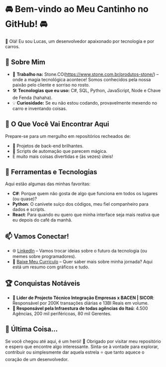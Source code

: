# 🚘 Bem-vindo ao Meu Cantinho no GitHub! 🚘

👋 Olá! Eu sou Lucas, um desenvolvedor apaixonado por tecnologia e por carros.

## 🚀 Sobre Mim

- 💼 **Trabalho na:** Stone.CO(https://www.stone.com.br/produtos-stone/) – onde a magia tecnológica acontece! Somos conhecidos pela nossa paixão pelo cliente e sorriso no rosto.
- 🛠️ **Tecnologias que eu uso:** C#, SQL, Python, JavaScript, Node e Chave de Fenda (hahaha).
- 💡 **Curiosidade:** Se eu não estou codando, provavelmente mexendo no carro e inventando coisas.

## 🌈 O Que Você Vai Encontrar Aqui

Prepare-se para um mergulho em repositórios recheados de:
- 🔧 Projetos de back-end brilhantes.
- 🧠 Scripts de automação que parecem mágica.
- E muito mais coisas divertidas e (às vezes) úteis!

## 🧰 Ferramentas e Tecnologias

Aqui estão algumas das minhas favoritas:
- **C#**: Porque quem não gosta de algo que funciona em todos os lugares (ou quase)?
- **Python**: O canivete suíço dos códigos, meu fiel companheiro para dados e scripts.
- **React**: Para quando eu quero que minha interface seja mais reativa que eu depois do café da manhã.

## 📫 Vamos Conectar!

- 🌐 [LinkedIn](https://www.linkedin.com/in/santosludev/) – Vamos trocar ideias sobre o futuro da tecnologia (ou memes sobre programadores).
- 📄 [Baixe Meu Currículo](https://github.com/itsluucasdev/itsluucasdev/blob/master/Resume-Lucas.pdf) – Quer saber mais sobre minha jornada? Aqui está um resumo com gráficos e tudo.

## 🏆 Conquistas Notáveis

- **🥇 Líder de Projecto Técnico Integração Empresas x BACEN | SICOR**: Responsável por 200K transações diárias e 13BI Reais em volume.
- **💼 Responsável pela Infraestura de todas agências do Itaú**: 4.500 Agências, 200 mil periféricoas, 80 mil Gerentes.

## 🚀 Última Coisa...

Se você chegou até aqui, é um herói! 🌟 Obrigado por visitar meu repositório e espero que encontre algo interessante. Sinta-se à vontade para explorar, contribuir ou simplesmente dar aquela estrela ⭐ que tanto aquece o coração de um desenvolvedor.
